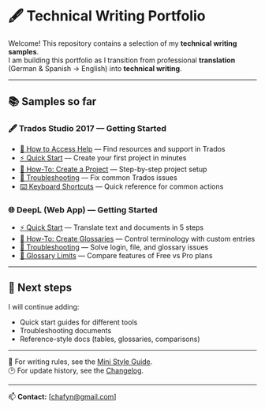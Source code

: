 # 🖋️ Technical Writing Portfolio

Welcome! This repository contains a selection of my **technical writing samples**.  
I am building this portfolio as I transition from professional **translation** (German & Spanish → English) into **technical writing**.  

---

## 📚 Samples so far

### 🖋️ Trados Studio 2017 — Getting Started
- [📘 How to Access Help](how-to-access-help/README.md) — Find resources and support in Trados
- [⚡ Quick Start](trados-getting-started/quick-start.md) — Create your first project in minutes
- [📘 How-To: Create a Project](trados-getting-started/how-to-create-project.md) — Step-by-step project setup
- [🔧 Troubleshooting](trados-getting-started/troubleshooting.md) — Fix common Trados issues
- [⌨️ Keyboard Shortcuts](trados-getting-started/keyboard-shortcuts.md) — Quick reference for common actions

### 🌐 DeepL (Web App) — Getting Started
- [⚡ Quick Start](deepl-getting-started/quick-start.md) — Translate text and documents in 5 steps
- [📘 How-To: Create Glossaries](deepl-getting-started/how-to-use-glossaries.md) — Control terminology with custom entries
- [🔧 Troubleshooting](deepl-getting-started/troubleshooting.md) — Solve login, file, and glossary issues
- [📘 Glossary Limits](deepl-getting-started/glossary-limits.md) — Compare features of Free vs Pro plans

---

## 🌱 Next steps
I will continue adding:
- Quick start guides for different tools  
- Troubleshooting documents  
- Reference-style docs (tables, glossaries, comparisons)  


---
📖 For writing rules, see the [Mini Style Guide](style-guide.md).  
🕑 For update history, see the [Changelog](changelog.md).



---

📫 **Contact:** [chafyn@gmail.com]
